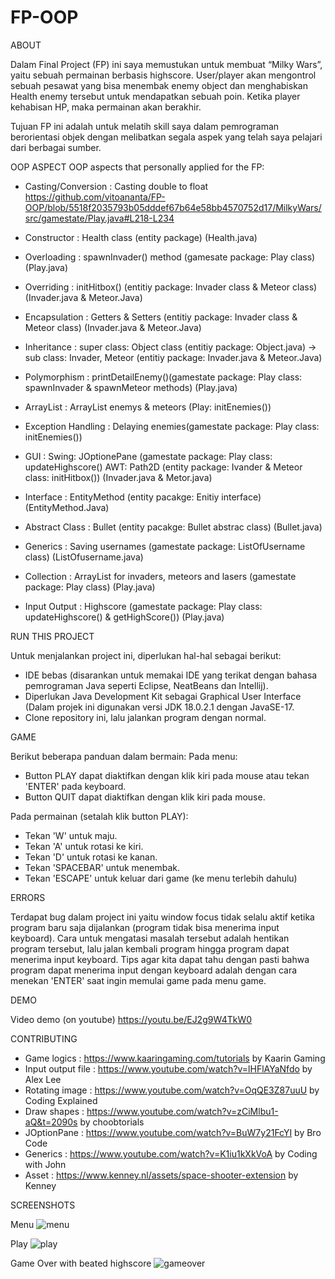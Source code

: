 # FP-OOP



ABOUT

Dalam Final Project (FP) ini saya memustukan untuk membuat “Milky Wars”,
 yaitu sebuah permainan berbasis highscore. User/player akan mengontrol
 sebuah pesawat yang bisa menembak enemy object dan menghabiskan
 Health enemy tersebut untuk mendapatkan sebuah poin. Ketika
 player kehabisan HP, maka permainan akan berakhir.

Tujuan FP ini adalah untuk melatih skill saya dalam pemrograman berorientasi objek
 dengan melibatkan segala aspek yang telah saya pelajari dari berbagai sumber.

OOP ASPECT
OOP aspects that personally applied for the FP:

- Casting/Conversion	: 	Casting double to float
https://github.com/vitoananta/FP-OOP/blob/5518f2035793b05dddef67b64e58bb4570752d17/MilkyWars/src/gamestate/Play.java#L218-L234

- Constructor		: 	Health class (entity package) (Health.java)
- Overloading		: 	spawnInvader() method (gamesate package: Play class) (Play.java)
- Overriding		: 	initHitbox() (entitiy package: Invader class & Meteor class) (Invader.java & Meteor.Java)
- Encapsulation		: 	Getters & Setters (entitiy package: Invader class & Meteor class) (Invader.java & Meteor.Java)
- Inheritance		: 	super class: Object class (entitiy package: Object.java) -> sub class: Invader, Meteor (entitiy package: Invader.java & Meteor.Java) 
- Polymorphism		: 	printDetailEnemy()(gamestate package: Play class: spawnInvader & spawnMeteor methods) (Play.java)
- ArrayList		: 	ArrayList enemys & meteors (Play: initEnemies())
- Exception Handling	: 	Delaying enemies(gamestate package: Play class: initEnemies())
- GUI			: 	Swing: JOptionePane (gamestate package: Play class: updateHighscore()
				AWT: Path2D (entity package: Ivander & Meteor class: initHitbox()) (Invader.java & Metor.java)
- Interface		: 	EntityMethod (entity pacakge: Enitiy interface) (EntityMethod.Java)
- Abstract Class		:	Bullet (entity pacakge: Bullet abstrac class) (Bullet.java)
- Generics		: 	Saving usernames (gamestate package: ListOfUsername class) (ListOfusername.java)
- Collection		: 	ArrayList for invaders, meteors and lasers (gamestate package: Play class) (Play.java)
- Input Output		:	Highscore (gamestate package: Play class: updateHighscore() & getHighScore()) (Play.java)

RUN THIS PROJECT

Untuk menjalankan project ini, diperlukan hal-hal sebagai berikut:
- IDE bebas (disarankan untuk memakai IDE yang terikat dengan bahasa pemrograman Java
 seperti Eclipse, NeatBeans dan Intellij).
- Diperlukan Java Development Kit sebagai Graphical User Interface (Dalam projek ini
 digunakan versi JDK 18.0.2.1 dengan JavaSE-17.
- Clone repository ini, lalu jalankan program dengan normal.



GAME

Berikut beberapa panduan dalam bermain:
Pada menu:
- Button PLAY dapat diaktifkan dengan klik kiri pada mouse atau tekan 'ENTER'
 pada keyboard.
- Button QUIT dapat diaktifkan dengan klik kiri pada mouse.

Pada permainan (setalah klik button PLAY):
- Tekan 'W' untuk maju.
- Tekan 'A' untuk rotasi ke kiri.
- Tekan 'D' untuk rotasi ke kanan.
- Tekan 'SPACEBAR' untuk menembak.
- Tekan 'ESCAPE' untuk keluar dari game (ke menu terlebih dahulu)



ERRORS

Terdapat bug dalam project ini yaitu window focus tidak selalu aktif ketika program
 baru saja dijalankan (program tidak bisa menerima input keyboard).
Cara untuk mengatasi masalah tersebut adalah hentikan program tersebut, lalu jalan
 kembali program hingga program dapat menerima input keyboard.
Tips agar kita dapat tahu dengan pasti bahwa program dapat menerima input dengan
 keyboard adalah dengan cara menekan 'ENTER' saat ingin memulai game pada menu game.



DEMO

Video demo (on youtube)
https://youtu.be/EJ2g9W4TkW0 
 
 
 
 
CONTRIBUTING

- Game logics		: https://www.kaaringaming.com/tutorials by Kaarin Gaming
- Input output file	: https://www.youtube.com/watch?v=lHFlAYaNfdo by Alex Lee
- Rotating image	: https://www.youtube.com/watch?v=OqQE3Z87uuU by Coding Explained
- Draw shapes		: https://www.youtube.com/watch?v=zCiMlbu1-aQ&t=2090s by choobtorials
- JOptionPane		: https://www.youtube.com/watch?v=BuW7y21FcYI by Bro Code
- Generics		: https://www.youtube.com/watch?v=K1iu1kXkVoA by Coding with John
- Asset			: https://www.kenney.nl/assets/space-shooter-extension by Kenney



SCREENSHOTS

Menu
![menu](https://user-images.githubusercontent.com/115033527/207221920-d881d0cb-650e-45d1-8535-591f9cf21ef5.png)

Play
![play](https://user-images.githubusercontent.com/115033527/207221967-5883d150-cd90-4eb2-b60a-c22d760126f4.png)

Game Over with beated highscore
![gameover](https://user-images.githubusercontent.com/115033527/207221978-ce4bece8-c411-4013-ab27-4933f3cc275d.png)

